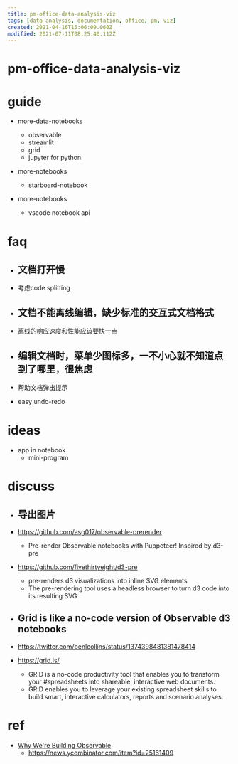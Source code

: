 ```yaml
---
title: pm-office-data-analysis-viz
tags: [data-analysis, documentation, office, pm, viz]
created: 2021-04-16T15:06:09.060Z
modified: 2021-07-11T08:25:40.112Z
---
```


# pm-office-data-analysis-viz

# guide

- more-data-notebooks
  - observable
  - streamlit
  - grid
  - jupyter for python

- more-notebooks
  - starboard-notebook

- more-notebooks
  - vscode notebook api
# faq
- ## 文档打开慢
- 考虑code splitting

- ## 文档不能离线编辑，缺少标准的交互式文档格式
- 离线的响应速度和性能应该要快一点

- ## 编辑文档时，菜单少图标多，一不小心就不知道点到了哪里，很焦虑
- 帮助文档弹出提示
- easy undo-redo
# ideas
- app in notebook
  - mini-program
# discuss
- ## 导出图片
- https://github.com/asg017/observable-prerender
  - Pre-render Observable notebooks with Puppeteer! Inspired by d3-pre
- https://github.com/fivethirtyeight/d3-pre
  - pre-renders d3 visualizations into inline SVG elements
  - The pre-rendering tool uses a headless browser to turn d3 code into its resulting SVG

- ## Grid is like a no-code version of Observable d3 notebooks
- https://twitter.com/benlcollins/status/1374398481381478414
- https://grid.is/
  - GRID is a no-code productivity tool that enables you to transform your #spreadsheets into shareable, interactive web documents.
  - GRID enables you to leverage your existing spreadsheet skills to build smart, interactive calculators, reports and scenario analyses.
# ref
- [Why We're Building Observable](https://observablehq.com/@observablehq/why-were-building-observable)
  - https://news.ycombinator.com/item?id=25161409

